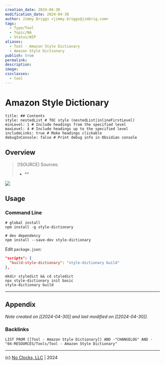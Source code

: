 ```yaml
---
creation_date: 2024-04-30
modification_date: 2024-04-30
author: Jimmy Briggs <jimmy.briggs@jimbrig.com>
tags:
  - Type/Tool
  - Topic/NA
  - Status/WIP
aliases:
  - Tool - Amazon Style Dictionary
  - Amazon Style Dictionary
publish: true
permalink:
description:
image:
cssclasses:
  - tool
---
```



# Amazon Style Dictionary

```table-of-contents
title: ## Contents 
style: nestedList # TOC style (nestedList|inlineFirstLevel)
minLevel: 1 # Include headings from the specified level
maxLevel: 4 # Include headings up to the specified level
includeLinks: true # Make headings clickable
debugInConsole: false # Print debug info in Obsidian console
```

## Overview

> [!SOURCE] Sources:
> - **

![](https://i.imgur.com/R8lY3Na.png)

## Usage

### Command Line

```shell
# global install
npm install -g style-dictionary

# dev dependency
npm install --save-dev style-dictionary
```

Edit `package.json`:

```json
"scripts": {
  "build:style-dictionary": "style-dictionary build"
},
```

```shell
mkdir styledict && cd styledict
npx style-dictionary init basic
style-dictionary build
```
***

## Appendix

*Note created on [[2024-04-30]] and last modified on [[2024-04-30]].*

### Backlinks

```dataview
LIST FROM [[Tool - Amazon Style Dictionary]] AND -"CHANGELOG" AND -"04-RESOURCES/Tools/Tool - Amazon Style Dictionary"
```

***

(c) [No Clocks, LLC](https://github.com/noclocks) | 2024